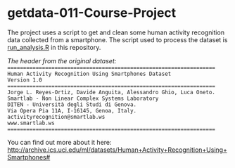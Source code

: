 # getdata-011-Course-Project

The project uses a script to get and clean some human activity recognition data collected from a smartphone.
The script used to process the dataset is [run_analysis.R](https://github.com/dimichelec/getdata-011-Course-Project/blob/master/run_analysis.R) in this repository.

*The header from the original dataset:*  
    `==================================================================`  
    `Human Activity Recognition Using Smartphones Dataset`  
    `Version 1.0`  
    `==================================================================`  
    `Jorge L. Reyes-Ortiz, Davide Anguita, Alessandro Ghio, Luca Oneto.`  
    `Smartlab - Non Linear Complex Systems Laboratory`  
    `DITEN - Università degli Studi di Genova.`  
    `Via Opera Pia 11A, I-16145, Genoa, Italy.`  
    `activityrecognition@smartlab.ws`  
    `www.smartlab.ws`  
    `==================================================================`  


You can find out more about it here:
http://archive.ics.uci.edu/ml/datasets/Human+Activity+Recognition+Using+Smartphones#
</p>
<!---
#
# ... and does the following with it:

# Download the dataset:
dataFile <- "UCI_HAR_Dataset.zip"

 fileUrl <- "https://d396qusza40orc.cloudfront.net/getdata%2Fprojectfiles%2FUCI%20HAR%20Dataset.zip"
 download.file(url = fileUrl, destfile = dataFile, method = "auto")
 dateDownloaded <- date()


# 1. Merges the training and the test sets to create one data set.

dat <- cbind(
  read.table(unz(dataFile, "UCI HAR Dataset/train/subject_train.txt")),
  read.table(unz(dataFile, "UCI HAR Dataset/train/y_train.txt")),
  read.table(unz(dataFile, "UCI HAR Dataset/train/X_train.txt"))
)

dat <- rbind(dat,
  cbind(
    read.table(unz(dataFile, "UCI HAR Dataset/test/subject_test.txt")),
    read.table(unz(dataFile, "UCI HAR Dataset/test/y_test.txt")),
    read.table(unz(dataFile, "UCI HAR Dataset/test/X_test.txt"))
  )             
)


# 4. Appropriately labels the data set with descriptive variable names.

names(dat)[1] <- "subject"
names(dat)[2] <- "activity"
names(dat)[3:563] = gsub(
  "(\\(|\\))*","",
  as.character(read.table(unz(dataFile, "UCI HAR Dataset/features.txt"))[,2])
)


# 2. Extracts only the measurements on the mean and standard deviation for each measurement. 

keep <- grepl("(-mean|-std)\\b",names(dat))
keep[1:2] <- TRUE
dat <- dat[,keep]


# 3. Uses descriptive activity names to name the activities in the data set

library(plyr)
dat$activity <- mapvalues(
  dat$activity,
  from = 1:6,
  to = as.character(read.table(unz(dataFile, "UCI HAR Dataset/activity_labels.txt"))[,2])
)


# 5. From the data set in step 4, creates a second, independent tidy data set with the average of each variable for each activity and each subject.

dat2 <- dcast(
  melt(dat,id.vars = c("subject","activity")), 
  subject + activity ~ variable,
  mean
)


# write the output data to a file

write.table(dat2, file = "dat2.txt", row.name = FALSE)
-->
